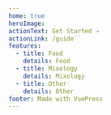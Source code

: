 ```yaml
---
home: true
heroImage:
actionText: Get Started →
actionLink: /guide``
features:
  - title: Food
    details: Food
  - title: Mixology
    details: Mixology
  - title: Other
    details: Other
footer: Made with VuePress
---
```

